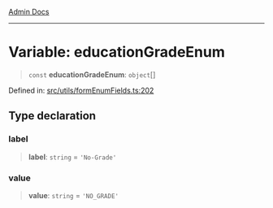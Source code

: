 [Admin Docs](/)

***

# Variable: educationGradeEnum

> `const` **educationGradeEnum**: `object`[]

Defined in: [src/utils/formEnumFields.ts:202](https://github.com/syedali237/talawa-admin/blob/dd4a08e622d0fa38bcf9758a530e8cdf917dbac8/src/utils/formEnumFields.ts#L202)

## Type declaration

### label

> **label**: `string` = `'No-Grade'`

### value

> **value**: `string` = `'NO_GRADE'`
